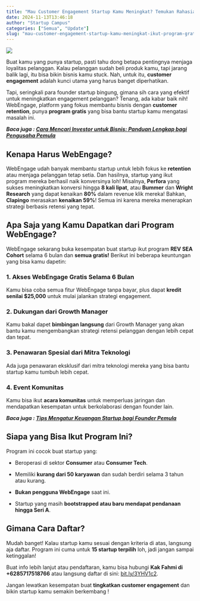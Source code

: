 ```yaml
---
title: "Mau Customer Engagement Startup Kamu Meningkat? Temukan Rahasianya Di sini!"
date: 2024-11-13T13:46:18
author: "Startup Campus"
categories: ["Semua", "Update"]
slug: "mau-customer-engagement-startup-kamu-meningkat-ikut-program-gratis-dari-ini"
---
```


![](https://www.startupcampus.id/blog/wp-content/uploads/2024/11/REV-x-Startup-Campus-1-1024x536.png)

Buat kamu yang punya startup, pasti tahu dong betapa pentingnya menjaga loyalitas pelanggan. Kalau pelanggan sudah beli produk kamu, tapi jarang balik lagi, itu bisa bikin bisnis kamu stuck. Nah, untuk itu, **customer engagement** adalah kunci utama yang harus banget diperhatikan.

Tapi, seringkali para founder startup bingung, gimana sih cara yang efektif untuk meningkatkan engagement pelanggan? Tenang, ada kabar baik nih! WebEngage, platform yang fokus membantu bisnis dengan **customer retention**, punya **program gratis** yang bisa bantu startup kamu mengatasi masalah ini.

***Baca juga : [Cara Mencari Investor untuk Bisnis: Panduan Lengkap bagi Pengusaha Pemula](https://startupcampus.id/blog/cara-mencari-investor-untuk-bisnispanduan-lengkap-bagi-pengusaha-pemula/)***

## **Kenapa Harus WebEngage?**

WebEngage udah banyak membantu startup untuk lebih fokus ke **retention** atau menjaga pelanggan tetap setia. Dan hasilnya, startup yang ikut program mereka berhasil naik konversinya loh! Misalnya, **Perfora** yang sukses meningkatkan konversi hingga **8 kali lipat**, atau **Bummer** dan **Wright Research** yang dapat kenaikan **80%** dalam revenue klik mereka! Bahkan, **Clapingo** merasakan **kenaikan 59%**! Semua ini karena mereka menerapkan strategi berbasis retensi yang tepat.

## **Apa Saja yang Kamu Dapatkan dari Program WebEngage?**

WebEngage sekarang buka kesempatan buat startup ikut program **REV SEA Cohort** selama 6 bulan dan **semua gratis!** Berikut ini beberapa keuntungan yang bisa kamu dapetin:

### 1. **Akses WebEngage Gratis Selama 6 Bulan**

Kamu bisa coba semua fitur WebEngage tanpa bayar, plus dapat **kredit senilai $25,000** untuk mulai jalankan strategi engagement.

### 2. **Dukungan dari Growth Manager**

Kamu bakal dapet **bimbingan langsung** dari Growth Manager yang akan bantu kamu mengembangkan strategi retensi pelanggan dengan lebih cepat dan tepat.

### 3. **Penawaran Spesial dari Mitra Teknologi**

Ada juga penawaran eksklusif dari mitra teknologi mereka yang bisa bantu startup kamu tumbuh lebih cepat.

### 4. **Event Komunitas**

 Kamu bisa ikut **acara komunitas** untuk memperluas jaringan dan mendapatkan kesempatan untuk berkolaborasi dengan founder lain.

***Baca juga : [Tips Mengatur Keuangan Startup bagi Founder Pemula](https://startupcampus.id/blog/tips-strategi-mengatur-keuangan-startup-bagi-founder-pemula/)***

## **Siapa yang Bisa Ikut Program Ini?**

Program ini cocok buat startup yang:

- Beroperasi di sektor **Consumer** atau **Consumer Tech**.

- Memiliki **kurang dari 50 karyawan** dan sudah berdiri selama 3 tahun atau kurang.

- **Bukan pengguna WebEngage** saat ini.

- Startup yang masih **bootstrapped atau baru mendapat pendanaan hingga Seri A**.

## **Gimana Cara Daftar?**

Mudah banget! Kalau startup kamu sesuai dengan kriteria di atas, langsung aja daftar. Program ini cuma untuk **15 startup terpilih** loh, jadi jangan sampai ketinggalan!

Buat info lebih lanjut atau pendaftaran, kamu bisa hubungi **Kak Fahmi di +6285717518766** atau langsung daftar di sini: [bit.ly/3YHV1c2](bit.ly/3YHV1c2).

Jangan lewatkan kesempatan buat **tingkatkan customer engagement** dan bikin startup kamu semakin berkembang !
